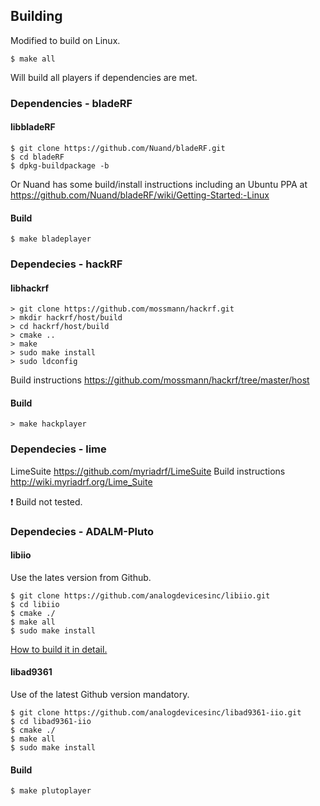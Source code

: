 ## Building

Modified to build on Linux.

```
$ make all
```
Will build all players if dependencies are met.

### Dependencies - bladeRF
#### libbladeRF
```
$ git clone https://github.com/Nuand/bladeRF.git
$ cd bladeRF
$ dpkg-buildpackage -b
```
Or Nuand has some build/install instructions including an Ubuntu PPA
at https://github.com/Nuand/bladeRF/wiki/Getting-Started:-Linux

#### Build

```
$ make bladeplayer
```

### Dependecies - hackRF
#### libhackrf

```
> git clone https://github.com/mossmann/hackrf.git
> mkdir hackrf/host/build
> cd hackrf/host/build
> cmake ..
> make
> sudo make install
> sudo ldconfig
```
Build instructions https://github.com/mossmann/hackrf/tree/master/host

#### Build

```
> make hackplayer
```

### Dependecies - lime

LimeSuite https://github.com/myriadrf/LimeSuite
Build instructions http://wiki.myriadrf.org/Lime_Suite

:exclamation: Build not tested.

### Dependecies - ADALM-Pluto
#### libiio

Use the lates version from Github.
```
$ git clone https://github.com/analogdevicesinc/libiio.git
$ cd libiio
$ cmake ./
$ make all
$ sudo make install
```
[How to build it in detail.](https://wiki.analog.com/resources/tools-software/linux-software/libiio)

#### libad9361

Use of the latest Github version mandatory.
```
$ git clone https://github.com/analogdevicesinc/libad9361-iio.git
$ cd libad9361-iio
$ cmake ./
$ make all
$ sudo make install
```

#### Build

```
$ make plutoplayer
```